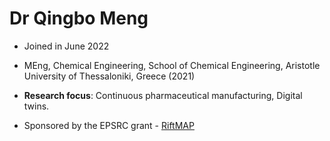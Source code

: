 # Dr Qingbo Meng

- Joined in June 2022

- MEng, Chemical Engineering, School of Chemical Engineering, Aristotle University of Thessaloniki, Greece (2021)

- **Research focus**: Continuous pharmaceutical manufacturing, Digital twins.

- Sponsored by the EPSRC grant - [RiftMAP](https://gow.epsrc.ukri.org/NGBOViewGrant.aspx?GrantRef=EP/V034723/1)
